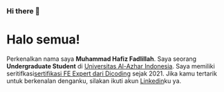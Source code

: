 ### Hi there 👋

<!--
**hfsmhmmd/hfsmhmmd** is a ✨ _special_ ✨ repository because its `README.md` (this file) appears on your GitHub profile.

Here are some ideas to get you started:

- 🔭 I’m currently working on ...
- 🌱 I’m currently learning ...
- 👯 I’m looking to collaborate on ...
- 🤔 I’m looking for help with ...
- 💬 Ask me about ...
- 📫 How to reach me: ...
- 😄 Pronouns: ...
- ⚡ Fun fact: ...
-->
# Halo semua! 

Perkenalkan nama saya **Muhammad Hafiz Fadlillah**.
Saya seorang **Undergraduate Student** di [Universitas Al-Azhar Indonesia](https://www.uai.ac.id/).
Saya memiliki seritifkasi[sertifikasi FE Expert dari Dicoding](https://www.dicoding.com/certificates/72ZDE6Y16PYW) sejak 2021.
Jika kamu tertarik untuk berkenalan denganku, silakan ikuti akun [Linkedin](https://www.linkedin.com/in/muhammad-hafiz-095417202//)ku ya.
